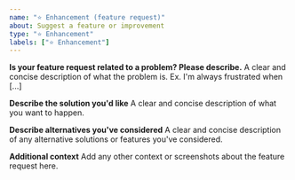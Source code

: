 ```yaml
---
name: "⭐️ Enhancement (feature request)"
about: Suggest a feature or improvement
type: "⭐️ Enhancement"
labels: ["⭐️ Enhancement"]
---
```


**Is your feature request related to a problem? Please describe.**
A clear and concise description of what the problem is. Ex. I'm always frustrated when [...]

**Describe the solution you'd like**
A clear and concise description of what you want to happen.

**Describe alternatives you've considered**
A clear and concise description of any alternative solutions or features you've considered.

**Additional context**
Add any other context or screenshots about the feature request here.
